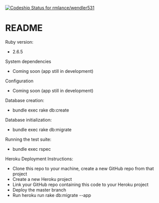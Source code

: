[![Codeship Status for rmlance/wendler531](https://app.codeship.com/projects/467763a0-8416-0138-246a-5a78e99dabbd/status?branch=master)](https://app.codeship.com/projects/398390)
# README
Ruby version: 
* 2.6.5

System dependencies
* Coming soon (app still in development)

Configuration
* Coming soon (app still in development)

Database creation:
* bundle exec rake db:create

Database initialization:
* bundle exec rake db:migrate

Running the test suite:
* bundle exec rspec  

Heroku Deployment Instructions:
* Clone this repo to your machine, create a new GitHub repo from that project
* Create a new Heroku project
* Link your GitHub repo containing this code to your Heroku project
* Deploy the master branch
* Run heroku run rake db:migrate --app <APP NAME>
